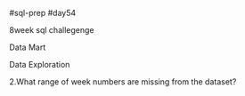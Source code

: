 #sql-prep
#day54

8week sql challegenge

Data Mart

Data Exploration

2.What range of week numbers are missing from the dataset?